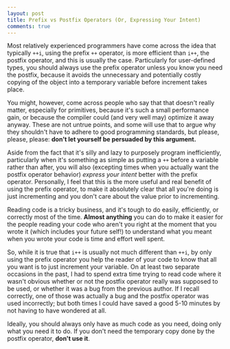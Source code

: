 ```yaml
---
layout: post
title: Prefix vs Postfix Operators (Or, Expressing Your Intent)
comments: true
---
```


Most relatively experienced programmers have come across the idea that typically `++i`, using the prefix `++` operator, is more efficient than `i++`, the postfix operator, and this is usually the case.  Particularly for user-defined types, you should always use the prefix operator unless you know you need the postfix, because it avoids the unnecessary and potentially costly copying of the object into a temporary variable before increment takes place.

You might, however, come across people who say that that doesn't really matter, especially for primitives, because it's such a small performance gain, or because the compiler could (and very well may) optimize it away anyway.  These are not untrue points, and some will use that to argue why they shouldn't have to adhere to good programming standards, but please, please, please: **don't let yourself be persuaded by this argument.**  

Aside from the fact that it's silly and lazy to purposely program inefficiently, particularly when it's something as simple as putting a `++` before a variable rather than after, you will also (excepting times when you actually want the postfix operator behavior) _express your intent_ better with the prefix operator.  Personally, I feel that this is the more useful and real benefit of using the prefix operator, to make it absolutely clear that all you're doing is just incrementing and you don't care about the value prior to incrementing.  

Reading code is a tricky business, and it's tough to do easily, efficiently, or correctly most of the time.  **Almost anything** you can do to make it easier for the people reading your code who aren't you right at the moment that you wrote it (which includes your future self!) to understand what you meant when you wrote your code is time and effort well spent.

So, while it is true that `i++` is usually not much different than `++i`, by only using the prefix operator you help the reader of your code to know that all you want is to just increment your variable.  On at least two separate occasions in the past, I had to spend extra time trying to read code where it wasn't obvious whether or not the postfix operator really was supposed to be used, or whether it was a bug from the previous author.  If I recall correctly, one of those was actually a bug and the postfix operator was used incorrectly; but both times I could have saved a good 5-10 minutes by not having to have wondered at all. 

Ideally, you should always only have as much code as you need, doing only what you need it to do.  If you don't need the temporary copy done by the postfix operator, **don't use it**.